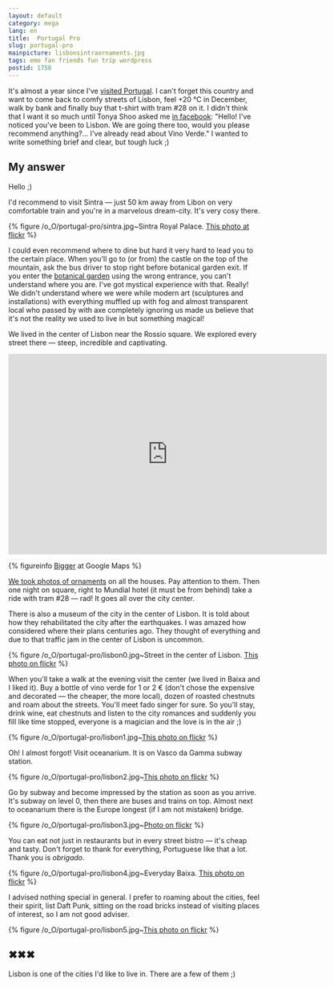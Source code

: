 ```yaml
---
layout: default
category: mega
lang: en
title:  Portugal Pro
slug: portugal-pro
mainpicture: lisbonsintraornaments.jpg
tags: emo fan friends fun trip wordpress 
postid: 1758
---
```



It's almost a year since I've [visited Portugal](http://mega.genn.org/2008/boas-lisboa). I can't forget this country and want to come back to comfy streets of Lisbon, feel +20 °C in December, walk by bank and finally buy that t-shirt with tram #28 on it. I didn't think that I want it so much until Tonya Shoo asked me [in facebook](http://www.facebook.com/genn.osypenko/): "Hello! I've noticed you've been to Lisbon. We are going there too, would you please recommend anything?… I've already read about Vino Verde." I wanted to write something brief and clear, but tough luck ;)<!--more-->


## My answer

Hello ;)

I'd recommend to visit Sintra — just 50 km away from Libon on very comfortable train and you're in a marvelous dream-city. It's very cosy there.



{% figure /o_O/portugal-pro/sintra.jpg~Sintra Royal Palace. [This photo at flickr](http://www.flickr.com/photos/genn-org/4053512278/) %}



I could even recommend where to dine but hard it very hard to lead you to the certain place. When you'll go to (or from) the castle on the top of the mountain, ask the bus driver to stop right before botanical garden exit. If you enter the [botanical garden](http://www.flickr.com/photos/genn-org/tags/botanicalgarden/) using the wrong entrance, you can't understand where you are. I've got mystical experience with that. Really! We didn't understand where we were while modern art (sculptures and installations) with everything muffled up with fog and almost transparent local who passed by with axe completely ignoring us made us believe that it's not the reality we used to live in but something magical!

We lived in the center of Lisbon near the Rossio square. We explored every street there — steep, incredible and captivating.

<iframe width="636" height="400" frameborder="0" scrolling="no" marginheight="0" marginwidth="0" src="http://maps.google.com/maps?cbp=11,313.87,,0,10.12&amp;cbll=38.711868,-9.130938&amp;layer=c&amp;ie=UTF8&amp;panoid=jCYKYxGKjmvHFF3KBRP2JQ&amp;source=embed&amp;ll=38.710906,-9.130937&amp;spn=0.003349,0.006824&amp;z=17&amp;output=svembed"></iframe>


{% figureinfo [Bigger](http://maps.google.com/maps?cbp=11,313.87,,0,10.12&cbll=38.711820,-9.130950&ll=38.711820,-9.130950&layer=c) at Google Maps %}



[We took photos of ornaments](http://www.flickr.com/photos/genn-org/sets/72157616571451626/) on all the houses. Pay attention to them. Then one night on square, right to Mundial hotel (it must be from behind) take a ride with tram #28 — rad! It goes all over the city center.

There is also a museum of the city in the center of Lisbon. It is told about how they rehabilitated the city after the earthquakes. I was amazed how considered where their plans centuries ago. They thought of everything and due to that traffic jam in the center of Lisbon is uncommon.



{% figure /o_O/portugal-pro/lisbon0.jpg~Street in the center of Lisbon. [This photo on flickr](http://www.flickr.com/photos/genn-org/3129800317/) %}



When you'll take a walk at the evening visit the center (we lived in Baixa and I liked it). Buy a bottle of vino verde for 1 or 2 € (don't chose the expensive and decorated — the cheaper, the more local), dozen of roasted chestnuts and roam about the streets. You'll meet fado singer for sure. So you'll stay, drink wine, eat chestnuts and listen to the city romances and suddenly you fill like time stopped, everyone is a magician and the love is in the air ;)



{% figure /o_O/portugal-pro/lisbon1.jpg~[This photo on flickr](http://www.flickr.com/photos/genn-org/3129795551/) %}



Oh! I almost forgot! Visit oceanarium. It is on Vasco da Gamma subway station.



{% figure /o_O/portugal-pro/lisbon2.jpg~[This photo on flickr](http://www.flickr.com/photos/genn-org/3129805521/in/set-72157616572570642/) %}



Go by subway and become impressed by the station as soon as you arrive. It's subway on level 0, then there are buses and trains on top. Almost next to oceanarium there is the Europe longest (if I am not mistaken) bridge. 



{% figure /o_O/portugal-pro/lisbon3.jpg~[Photo on flickr](http://www.flickr.com/photos/genn-org/3129802427/in/set-72157616572570642/) %}



You can eat not just in restaurants but in every street bistro — it's cheap and tasty. Don't forget to thank for everything, Portuguese like that a lot. Thank you is <i>obrigado</i>.



{% figure /o_O/portugal-pro/lisbon4.jpg~Everyday Baixa. [This photo on flickr](http://www.flickr.com/photos/genn-org/3130623302/in/set-72157616572570642/) %}



I advised nothing special in general. I prefer to roaming about the cities, feel their spirit, list Daft Punk, sitting on the road bricks instead of visiting places of interest, so I am not good adviser.



{% figure /o_O/portugal-pro/lisbon5.jpg~[This photo on flickr](http://www.flickr.com/photos/genn-org/3129800975/in/set-72157616572570642/) %}





## ✖✖✖

Lisbon is one of the cities I'd like to live in. There are a few of them ;)